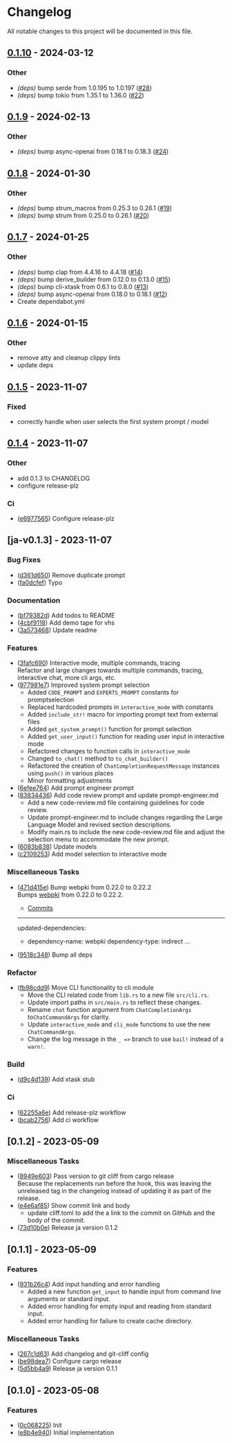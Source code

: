 # Changelog

All notable changes to this project will be documented in this file.

## [0.1.10](https://github.com/joshka/ja/compare/ja-v0.1.9...ja-v0.1.10) - 2024-03-12

### Other
- *(deps)* bump serde from 1.0.195 to 1.0.197 ([#28](https://github.com/joshka/ja/pull/28))
- *(deps)* bump tokio from 1.35.1 to 1.36.0 ([#22](https://github.com/joshka/ja/pull/22))

## [0.1.9](https://github.com/joshka/ja/compare/ja-v0.1.8...ja-v0.1.9) - 2024-02-13

### Other
- *(deps)* bump async-openai from 0.18.1 to 0.18.3 ([#24](https://github.com/joshka/ja/pull/24))

## [0.1.8](https://github.com/joshka/ja/compare/ja-v0.1.7...ja-v0.1.8) - 2024-01-30

### Other
- *(deps)* bump strum_macros from 0.25.3 to 0.26.1 ([#19](https://github.com/joshka/ja/pull/19))
- *(deps)* bump strum from 0.25.0 to 0.26.1 ([#20](https://github.com/joshka/ja/pull/20))

## [0.1.7](https://github.com/joshka/ja/compare/ja-v0.1.6...ja-v0.1.7) - 2024-01-25

### Other
- *(deps)* bump clap from 4.4.16 to 4.4.18 ([#14](https://github.com/joshka/ja/pull/14))
- *(deps)* bump derive_builder from 0.12.0 to 0.13.0 ([#15](https://github.com/joshka/ja/pull/15))
- *(deps)* bump cli-xtask from 0.6.1 to 0.8.0 ([#13](https://github.com/joshka/ja/pull/13))
- *(deps)* bump async-openai from 0.18.0 to 0.18.1 ([#12](https://github.com/joshka/ja/pull/12))
- Create dependabot.yml

## [0.1.6](https://github.com/joshka/ja/compare/ja-v0.1.5...ja-v0.1.6) - 2024-01-15

### Other
- remove atty and cleanup clippy lints
- update deps

## [0.1.5](https://github.com/joshka/ja/compare/ja-v0.1.4...ja-v0.1.5) - 2023-11-07

### Fixed
- correctly handle when user selects the first system prompt / model

## [0.1.4](https://github.com/joshka/ja/compare/ja-v0.1.3...ja-v0.1.4) - 2023-11-07

### Other
- add 0.1.3 to CHANGELOG
- configure release-plz

### Ci

- ([e6977565](https://github.com/joshka/ja/commit/e6977565f361825ee6170337f9532188182cd92e))
  Configure release-plz

## [ja-v0.1.3] - 2023-11-07

### Bug Fixes

- ([d361d650](https://github.com/joshka/ja/commit/d361d6501e306bf7e4800dec52b62708e181c164))
  Remove duplicate prompt
- ([fa0dcfef](https://github.com/joshka/ja/commit/fa0dcfeff55edaff9e963bcba388c5a894392cb5))
  Typo

### Documentation

- ([bf79382d](https://github.com/joshka/ja/commit/bf79382de237b0ccf477f2987f5156542681da43))
  Add todos to README
- ([4cbf9118](https://github.com/joshka/ja/commit/4cbf91186a70840cf29a29a08ef3dd29ba7f751e))
  Add demo tape for vhs
- ([3a573468](https://github.com/joshka/ja/commit/3a573468d942f583b01b950d8fdae2863c369105))
  Update readme

### Features

- ([3fafc690](https://github.com/joshka/ja/commit/3fafc690f2e9c3d6cfbb7f1999f69ff2e56edb15))
  Interactive mode, multiple commands, tracing  
  Refactor and large changes towards multiple commands, tracing,
  interactive chat, more cli args, etc.
- ([977981e7](https://github.com/joshka/ja/commit/977981e743adc378fb6db8d34c46f1ff20d5f684))
  Improved system prompt selection  
  - Added `CODE_PROMPT` and `EXPERTS_PROMPT` constants for promptselection
  - Replaced hardcoded prompts in `interactive_mode` with constants
  - Added `include_str!` macro for importing prompt text from external
    files
  - Added `get_system_prompt()` function for prompt selection
  - Added `get_user_input()` function for reading user input in
    interactive mode
  - Refactored changes to function calls in `interactive_mode`
  - Changed `to_chat()` method to `to_chat_builder()`
  - Refactored the creation of `ChatCompletionRequestMessage` instances
    using `push()` in various places
  - Minor formatting adjustments
- ([6efee764](https://github.com/joshka/ja/commit/6efee7642a8a3177f4d99a56d11961a6f3053cc8))
  Add prompt engineer prompt
- ([83834436](https://github.com/joshka/ja/commit/83834436ac9a451a99c89a634bd874a736b61d42))
  Add code review prompt and update prompt-engineer.md  
  - Add a new code-review.md file containing guidelines for code review.
  - Update prompt-engineer.md to include changes regarding the Large
    Language Model and revised section descriptions.
  - Modify main.rs to include the new code-review.md file and adjust the
    selection menu to accommodate the new prompt.
- ([6083b838](https://github.com/joshka/ja/commit/6083b838ed36adb8fe41246e097d791975e50ee2))
  Update models
- ([c2109253](https://github.com/joshka/ja/commit/c2109253f032ac5a701129c8713deeb476762cde))
  Add model selection to interactive mode

### Miscellaneous Tasks

- ([471d415e](https://github.com/joshka/ja/commit/471d415ea0c1e1fb5ed5da7a1f6494f40a4b3f53))
  Bump webpki from 0.22.0 to 0.22.2  
  Bumps [webpki](https://github.com/briansmith/webpki) from 0.22.0 to 0.22.2.
  - [Commits](https://github.com/briansmith/webpki/commits)

  ---
  updated-dependencies:
  - dependency-name: webpki
    dependency-type: indirect
  ...
- ([9518c348](https://github.com/joshka/ja/commit/9518c348afd37724bd0063cefdae467bdcc1a56d))
  Bump all deps

### Refactor

- ([fb98cdd9](https://github.com/joshka/ja/commit/fb98cdd971d03cfb34a43a79e792afc63b75354b))
  Move CLI functionality to cli module  
  - Move the CLI related code from `lib.rs` to a new file `src/cli.rs`.
  - Update import paths in `src/main.rs` to reflect these changes.
  - Rename `chat` function argument from `ChatCompletionArgs`
    to`ChatCommandArgs` for clarity.
  - Update `interactive_mode` and `cli_mode` functions to use the new
    `ChatCommandArgs`.
  - Change the log message in the `_ =>` branch to use `bail!` instead of
    a `warn!`.

### Build

- ([d9c4d139](https://github.com/joshka/ja/commit/d9c4d139135cb1f07caaf25ac1707d8d26bf31f8))
  Add xtask stub

### Ci

- ([62255a6e](https://github.com/joshka/ja/commit/62255a6e6cbfb9c614466245b22abbbea8040174))
  Add release-plz workflow
- ([bcab2756](https://github.com/joshka/ja/commit/bcab2756cdb7cb1b7b237fb1841475e6e55d468d))
  Add ci workflow

## [0.1.2] - 2023-05-09

### Miscellaneous Tasks

- ([8949e603](https://github.com/joshka/ja/commit/8949e603e005ba3ada2f64e78ee0429212399bb2))
  Pass version to git cliff from cargo release  
  Because the replacements run before the hook, this was leaving the
  unreleased tag in the changelog instead of updating it as part of the
  release.
- ([e4e6af85](https://github.com/joshka/ja/commit/e4e6af85972f712f0f20b1fa349a2516d188cf1e))
  Show commit link and body  
  - update cliff.toml to add the a link to the commit on GitHub and the
  body of the commit.
- ([73d10b0e](https://github.com/joshka/ja/commit/73d10b0e5ac3889864be8c43962d3a4ec462d42c))
  Release ja version 0.1.2

## [0.1.1] - 2023-05-09

### Features

- ([931b26c4](https://github.com/joshka/ja/commit/931b26c4409088202de83bf95f781b7d216fed3a))
  Add input handling and error handling  
  - Added a new function `get_input` to handle input from command line
    arguments or standard input.
  - Added error handling for empty input and reading from standard input.
  - Added error handling for failure to create cache directory.

### Miscellaneous Tasks

- ([267c1d63](https://github.com/joshka/ja/commit/267c1d6376906b270ad4e7c976b4fa39b55f296e))
  Add changelog and git-cliff config
- ([be98dea7](https://github.com/joshka/ja/commit/be98dea71f800d02986d6ddfa0c5cfd61f8b1673))
  Configure cargo release
- ([5d5bb4a9](https://github.com/joshka/ja/commit/5d5bb4a94557946e1f74f758ccd5dcfcb161eeaf))
  Release ja version 0.1.1

## [0.1.0] - 2023-05-08

### Features

- ([0c068225](https://github.com/joshka/ja/commit/0c068225029b651b3e82653b0d48118155e49287))
  Init
- ([e8b4e940](https://github.com/joshka/ja/commit/e8b4e9408594141d41d567885f90c9b8eab96bd5))
  Initial implementation

<!-- generated by git-cliff -->
